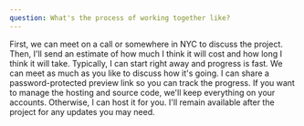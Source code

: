 ```yaml
---
question: What's the process of working together like?
---
```


First, we can meet on a call or somewhere in NYC to discuss the project. Then, I'll send an estimate of how much I think it will cost and how long I think it will take. Typically, I can start right away and progress is fast. We can meet as much as you like to discuss how it's going. I can share a password-protected preview link so you can track the progress. If you want to manage the hosting and source code, we'll keep everything on your accounts. Otherwise, I can host it for you. I'll remain available after the project for any updates you may need.